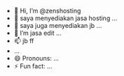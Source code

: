 - 👋 Hi, I’m @zenshosting
- 👀 saya menyediakan jasa hosting ...
- 🌱 saya juga menyediakan jb ...
- 💞️ I’m jasa edit ...
- 📫 jb ff
- ...
- 😄 Pronouns: ...
- ⚡ Fun fact: ...

<!---
zenshosting/zenshosting is a ✨ special ✨ repository because its `README.md` (this file) appears on your GitHub profile.
You can click the Preview link to take a look at your changes.
--->
